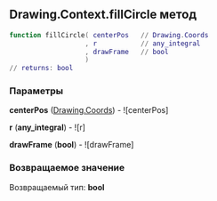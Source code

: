 ## Drawing.Context.fillCircle метод


```lua
function fillCircle( centerPos   // Drawing.Coords
                   , r           // any_integral
                   , drawFrame   // bool
                   )
// returns: bool
```


### Параметры

**centerPos** ([Drawing.Coords](../../Drawing/Coords.md)) - ![centerPos]

**r** (**any_integral**) - ![r]

**drawFrame** (**bool**) - ![drawFrame]

### Возвращаемое значение

Возвращаемый тип: **bool**

